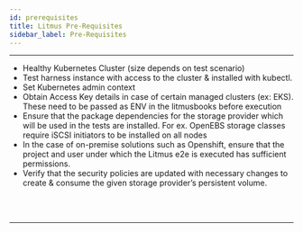 ```yaml
---
id: prerequisites
title: Litmus Pre-Requisites
sidebar_label: Pre-Requisites 
---
```

------

- Healthy Kubernetes Cluster (size depends on test scenario)
- Test harness instance with access to the cluster & installed with kubectl. 
- Set Kubernetes admin context
- Obtain Access Key details in case of certain managed clusters (ex: EKS). These need to 
  be passed as ENV in the litmusbooks before execution
- Ensure that the package dependencies for the storage provider which will be used in the 
  tests are installed. For ex. OpenEBS storage classes require iSCSI initiators to be installed 
  on all nodes 
- In the case of on-premise solutions such as Openshift, ensure that the project and user 
  under which the Litmus e2e is executed has sufficient permissions. 
- Verify that the security policies are updated with necessary changes to create & consume 
  the given storage provider’s persistent volume.

<br>

<br>

<hr>

<br>

<br>

